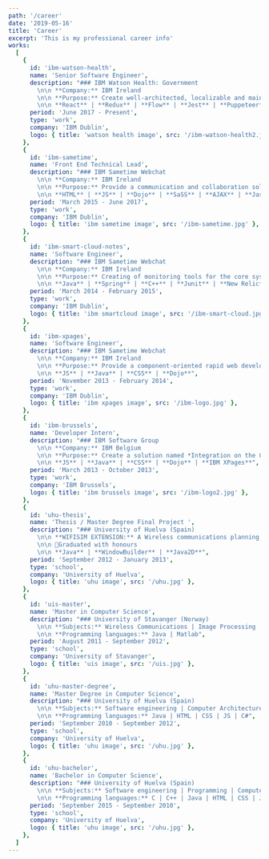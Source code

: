 ```yaml
---
path: '/career'
date: '2019-05-16'
title: 'Career'
excerpt: 'This is my professional career info'
works:
  [
    {
      id: 'ibm-watson-health',
      name: 'Senior Software Engineer',
      description: "### IBM Watson Health: Government
        \n\n **Company:** IBM Ireland
        \n\n **Purpose:** Create well-architected, localizable and maintainable Government solutions to improve the value of health and human services of our Government customers.
        \n\n **React** | **Redux** | **Flow** | **Jest** | **Puppeteer**",
      period: 'June 2017 - Present',
      type: 'work',
      company: 'IBM Dublin',
      logo: { title: 'watson health image', src: '/ibm-watson-health2.jpg' },
    },
    {
      id: 'ibm-sametime',
      name: 'Front End Technical Lead',
      description: "### IBM Sametime Webchat
        \n\n **Company:** IBM Ireland
        \n\n **Purpose:** Provide a communication and collaboration solution for enterprises. Provide as well Sametime integration to other IBM products.
        \n\n **HTML** | **JS** | **Dojo** | **SaSS** | **AJAX** | **Jasmine**",
      period: 'March 2015 - June 2017',
      type: 'work',
      company: 'IBM Dublin',
      logo: { title: 'ibm sametime image', src: '/ibm-sametime.jpg' },
    },
    {
      id: 'ibm-smart-cloud-notes',
      name: 'Software Engineer',
      description: "### IBM Sametime Webchat
        \n\n **Company:** IBM Ireland
        \n\n **Purpose:** Creating of monitoring tools for the core systems of IBM e-mail Cloud.
        \n\n **Java** | **Spring** | **C++** | **Junit** | **New Relic**",
      period: 'March 2014 - February 2015',
      type: 'work',
      company: 'IBM Dublin',
      logo: { title: 'ibm smartcloud image', src: '/ibm-smart-cloud.jpg' },
    },
    {
      id: 'ibm-xpages',
      name: 'Software Engineer',
      description: "### IBM Sametime Webchat
        \n\n **Company:** IBM Ireland
        \n\n **Purpose:** Provide a component-oriented rapid web development framework that allows data from IBM Notes and Relational Databases to be displayed to browser on all platforms.
        \n\n **JS** | **Java** | **CSS** | **Dojo**",
      period: 'November 2013 - February 2014',
      type: 'work',
      company: 'IBM Dublin',
      logo: { title: 'ibm xpages image', src: '/ibm-logo.jpg' },
    },
    {
      id: 'ibm-brussels',
      name: 'Developer Intern',
      description: "### IBM Software Group
        \n\n **Company:** IBM Belgium
        \n\n **Purpose:** Create a solution named *Integration on the Glass* that integrates the most relevant information and tools that the IBM Benelux managers use on their daily basis.
        \n\n **JS** | **Java** | **CSS** | **Dojo** | **IBM XPages**",
      period: 'March 2013 - October 2013',
      type: 'work',
      company: 'IBM Brussels',
      logo: { title: 'ibm brussels image', src: '/ibm-logo2.jpg' },
    },
    {
      id: 'uhu-thesis',
      name: 'Thesis / Master Degree Final Project ',
      description: "### University of Huelva (Spain)
        \n\n **WIFISIM EXTENSION:** A Wireless communications planning, optimization and deployment solution.
        \n\n 🥇Graduated with honours
        \n\n **Java** | **WindowBuilder** | **Java2D**",
      period: 'September 2012 - January 2013',
      type: 'school',
      company: 'University of Huelva',
      logo: { title: 'uhu image', src: '/uhu.jpg' },
    },
    {
      id: 'uis-master',
      name: 'Master in Computer Science',
      description: "### University of Stavanger (Norway)
        \n\n **Subjects:** Wireless Communications | Image Processing | Security Networks | Distributed systems | Reliability Analysis | Pattern Recognition
        \n\n **Programming languages:** Java | Matlab",
      period: 'August 2011 - September 2012',
      type: 'school',
      company: 'University of Stavanger',
      logo: { title: 'uis image', src: '/uis.jpg' },
    },
    {
      id: 'uhu-master-degree',
      name: 'Master Degree in Computer Science',
      description: "### University of Huelva (Spain)
        \n\n **Subjects:** Software engineering | Computer Architecture | Artificial Intelligence | Data Structures | Networks | Data Bases | Compilers
        \n\n **Programming languages:** Java | HTML | CSS | JS | C#",
      period: 'September 2010 - September 2012',
      type: 'school',
      company: 'University of Huelva',
      logo: { title: 'uhu image', src: '/uhu.jpg' },
    },
    {
      id: 'uhu-bachelor',
      name: 'Bachelor in Computer Science',
      description: "### University of Huelva (Spain)
        \n\n **Subjects:** Software engineering | Programming | Computer Fundamentals | Data Structures | Operative Systems | Data Bases
        \n\n **Programming languages:** C | C++ | Java | HTML | CSS | JS | C#",
      period: 'September 2015 - September 2010',
      type: 'school',
      company: 'University of Huelva',
      logo: { title: 'uhu image', src: '/uhu.jpg' },
    },
  ]
---
```

